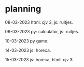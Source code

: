 # planning

08-03-2023
html: cjv 3,
js: ruitjes.

09-03-2023
py: calculator,
js: ruitjes.

10-03-2023
py game.

14-03-2023
js: horeca.

15-03-2023
js: horeca,
html: cjv 3.
